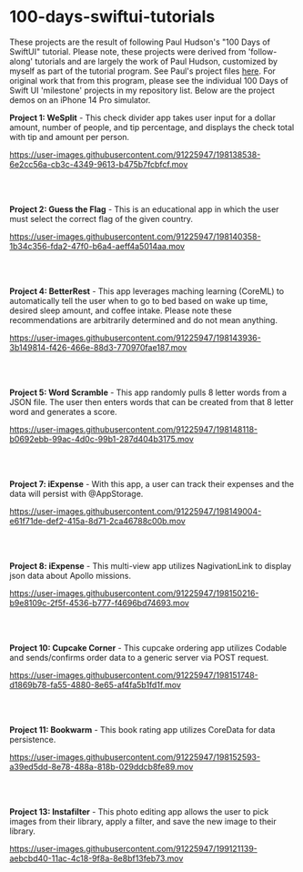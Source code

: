 # 100-days-swiftui-tutorials
These projects are the result of following Paul Hudson's "100 Days of SwiftUI" tutorial. Please note, these projects were derived from 'follow-along' tutorials and are largely the work of Paul Hudson, customized by myself as part of the tutorial program. See Paul's project files <a href="https://github.com/twostraws/HackingWithSwift/tree/main/SwiftUI" target="_blank">here</a>. For original work that from this program, please see the individual 100 Days of Swift UI 'milestone' projects in my repository list. Below are the project demos on an iPhone 14 Pro simulator.

<b>Project 1: WeSplit</b> - This check divider app takes user input for a dollar amount, number of people, and tip percentage, and displays the check total with tip and amount per person.

https://user-images.githubusercontent.com/91225947/198138538-6e2cc56a-cb3c-4349-9613-b475b7fcbfcf.mov

<br></br>

<b>Project 2: Guess the Flag</b> - This is an educational app in which the user must select the correct flag of the given country.

https://user-images.githubusercontent.com/91225947/198140358-1b34c356-fda2-47f0-b6a4-aeff4a5014aa.mov

<br></br>

<b>Project 4: BetterRest</b> - This app leverages maching learning (CoreML) to automatically tell the user when to go to bed based on wake up time, desired sleep amount, and coffee intake. Please note these recommendations are arbitrarily determined and do not mean anything.

https://user-images.githubusercontent.com/91225947/198143936-3b149814-f426-466e-88d3-770970fae187.mov

<br></br>

<b>Project 5: Word Scramble</b> - This app randomly pulls 8 letter words from a JSON file. The user then enters words that can be created from that 8 letter word and generates a score.

https://user-images.githubusercontent.com/91225947/198148118-b0692ebb-99ac-4d0c-99b1-287d404b3175.mov

<br></br>

<b>Project 7: iExpense</b> - With this app, a user can track their expenses and the data will persist with @AppStorage.

https://user-images.githubusercontent.com/91225947/198149004-e61f71de-def2-415a-8d71-2ca46788c00b.mov

<br></br>

<b>Project 8: iExpense</b> - This multi-view app utilizes NagivationLink to display json data about Apollo missions.

https://user-images.githubusercontent.com/91225947/198150216-b9e8109c-2f5f-4536-b777-f4696bd74693.mov

<br></br>

<b>Project 10: Cupcake Corner</b> - This cupcake ordering app utilizes Codable and sends/confirms order data to a generic server via POST request.

https://user-images.githubusercontent.com/91225947/198151748-d1869b78-fa55-4880-8e65-af4fa5b1fd1f.mov

<br></br>

<b>Project 11: Bookwarm</b> - This book rating app utilizes CoreData for data persistence. 

https://user-images.githubusercontent.com/91225947/198152593-a39ed5dd-8e78-488a-818b-029ddcb8fe89.mov

<br></br>

<b>Project 13: Instafilter</b> - This photo editing app allows the user to pick images from their library, apply a filter, and save the new image to their library.

https://user-images.githubusercontent.com/91225947/199121139-aebcbd40-11ac-4c18-9f8a-8e8bf13feb73.mov

